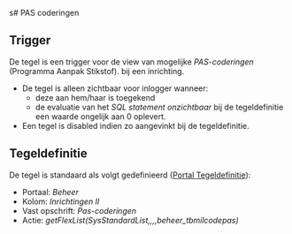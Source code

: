 s# PAS coderingen

## Trigger

De tegel is een trigger voor de view van mogelijke *PAS-coderingen* (Programma Aanpak Stikstof). bij een inrichting.

- De tegel is alleen zichtbaar voor inlogger wanneer:
  - deze aan hem/haar is toegekend
  - de evaluatie van het *SQL statement onzichtbaar* bij de tegeldefinitie een waarde ongelijk aan 0 oplevert.
- Een tegel is disabled indien zo aangevinkt bij de tegeldefinitie.

## Tegeldefinitie

De tegel is standaard als volgt gedefinieerd ([Portal Tegeldefinitie](../../../../instellen_inrichten/portaldefinitie/portal_tegel.md)):

- Portaal: *Beheer*
- Kolom: *Inrichtingen II*
- Vast opschrift: *Pas-coderingen*
- Actie: *getFlexList(SysStandardList,,,,beheer_tbmilcodepas)*
